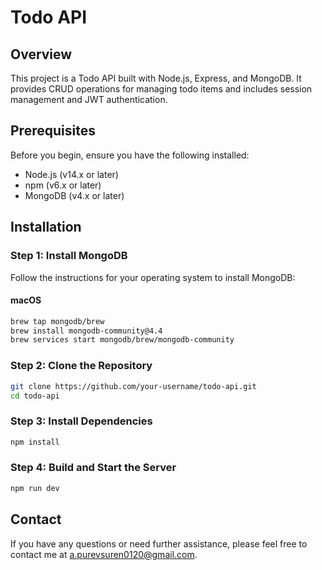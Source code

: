 # Todo API

## Overview

This project is a Todo API built with Node.js, Express, and MongoDB. It provides CRUD operations for managing todo items and includes session management and JWT authentication.

## Prerequisites

Before you begin, ensure you have the following installed:

- Node.js (v14.x or later)
- npm (v6.x or later)
- MongoDB (v4.x or later)

## Installation

### Step 1: Install MongoDB

Follow the instructions for your operating system to install MongoDB:

#### macOS

```sh
brew tap mongodb/brew
brew install mongodb-community@4.4
brew services start mongodb/brew/mongodb-community
```

### Step 2: Clone the Repository

```sh
git clone https://github.com/your-username/todo-api.git
cd todo-api
```

### Step 3: Install Dependencies

```sh
npm install
```

### Step 4: Build and Start the Server

```sh
npm run dev
```

## Contact

If you have any questions or need further assistance, please feel free to contact me at [a.purevsuren0120@gmail.com](mailto:a.purevsuren0120@gmail.com).
